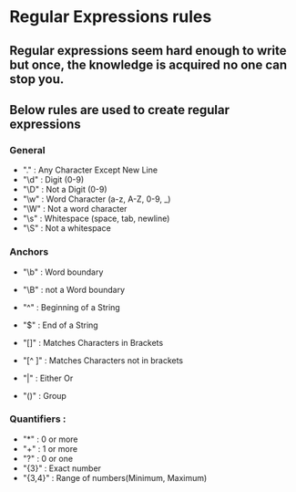 # Regular Expressions rules
## Regular expressions seem hard enough to write but once, the knowledge is acquired no one can stop you.
## Below rules are used to create regular expressions

### General
- "."	    : Any Character Except New Line
- "\d"	  : Digit (0-9)
- "\D"	  : Not a Digit (0-9)
- "\w"	  : Word Character (a-z, A-Z, 0-9, _)
- "\W"	  : Not a word character
- "\s"	  : Whitespace (space, tab, newline)
- "\S"	  : Not a whitespace

### Anchors
- "\b"	  : Word boundary
- "\B"	  : not a Word boundary
- "^"	    : Beginning of a String
- "$"	    : End of a String

- "[]"	  : Matches Characters in Brackets
- "[^ ]"  : Matches Characters not in brackets
- "|"	    : Either Or
- "()"	  : Group  

### Quantifiers :
- "*"	    : 0 or more
- "+"	    : 1 or more
- "?"	    : 0 or one
- "{3}"	  : Exact number
- "{3,4}" : Range of numbers(Minimum, Maximum)
